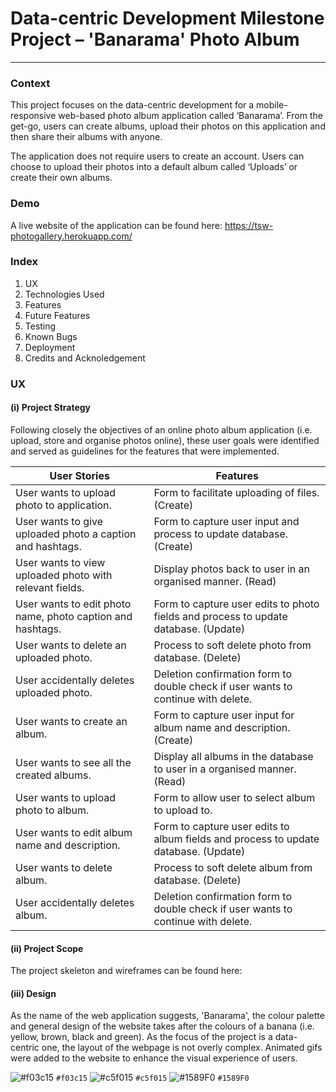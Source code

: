 

# Data-centric Development Milestone Project – 'Banarama' Photo Album
___

### Context
This project focuses on the data-centric development for a mobile-responsive web-based photo album application called ‘Banarama’. From the get-go, users can create albums, upload their photos on this application and then share their albums with anyone. 

The application does not require users to create an account. Users can choose to upload their photos into a default album called ‘Uploads’ or create their own albums.

### Demo
A live website of the application can be found here: https://tsw-photogallery.herokuapp.com/

### Index
1. UX
2. Technologies Used
3. Features
4. Future Features
5. Testing
6. Known Bugs
7. Deployment
8. Credits and Acknoledgement

### UX 
#### (i) Project Strategy
Following closely the objectives of an online photo album application (i.e. upload, store and organise photos online), these user goals were identified and served as guidelines for the features that were implemented.

| User Stories| Features|
| ------ | ------ |
| User wants to upload photo to application.| Form to facilitate uploading of files. (Create)|
| User wants to give uploaded photo a caption and hashtags.| Form to capture user input and process to update database. (Create)|
| User wants to view uploaded photo with relevant fields.| Display photos back to user in an organised manner. (Read)|
| User wants to edit photo name, photo caption and hashtags.| Form to capture user edits to photo fields and process to update database. (Update)|
| User wants to delete an uploaded photo.| Process to soft delete photo from database. (Delete)|
| User accidentally deletes uploaded photo.| Deletion confirmation form to double check if user wants to continue with delete.|
| User wants to create an album.| Form to capture user input for album name and description. (Create)|
|User wants to see all the created albums.| Display all albums in the database to user in a organised manner. (Read)|
| User wants to upload photo to album.| Form to allow user to select album to upload to.|
| User wants to edit album name and description.| Form to capture user edits to album fields and process to update database. (Update)|
| User wants to delete album.| Process to soft delete album from database. (Delete)|
| User accidentally deletes album.| Deletion confirmation form to double check if user wants to continue with delete.|

#### (ii) Project Scope
The project skeleton and wireframes can be found here:

#### (iii) Design
As the name of the web application suggests, 'Banarama', the colour palette and general design of the website takes after the colours of a banana (i.e. yellow, brown, black and green). As the focus of the project is a data-centric one, the layout of the webpage is not overly complex. Animated gifs were added to the website to enhance the visual experience of users.   

![#f03c15](https://placehold.it/15/f03c15/000000?text=+) `#f03c15` ![#c5f015](https://placehold.it/15/c5f015/000000?text=+) `#c5f015` ![#1589F0](https://placehold.it/15/1589F0/000000?text=+) `#1589F0`   


